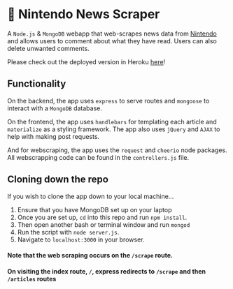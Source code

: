 # :newspaper: Nintendo News Scraper
A `Node.js` &amp; `MongoDB` webapp that web-scrapes news data from [Nintendo](https://www.nintendo.com/whatsnew#all) and allows users to comment about what they have read. Users can also delete unwanted comments.

Please check out the deployed version in Heroku [here](https://secret-sands-39307.herokuapp.com/)!


## Functionality
On the backend, the app uses `express` to serve routes and `mongoose` to interact with a `MongoDB` database.

On the frontend, the app uses `handlebars` for templating each article and `materialize` as a styling framework. The app also uses `jQuery` and `AJAX` to help with making post requests.

And for webscraping, the app uses the `request` and `cheerio` node packages. All webscrapping code can be found in the `controllers.js` file.


## Cloning down the repo
If you wish to clone the app down to your local machine...
  1. Ensure that you have MongoDB set up on your laptop
  2. Once you are set up, `cd` into this repo and run `npm install`.
  3. Then open another bash or terminal window and run `mongod`
  4. Run the script with `node server.js`.
  5. Navigate to `localhost:3000` in your browser.

#### Note that the web scraping occurs on the `/scrape` route.
#### On visiting the index route, `/`, express redirects to `/scrape` and then `/articles` routes
